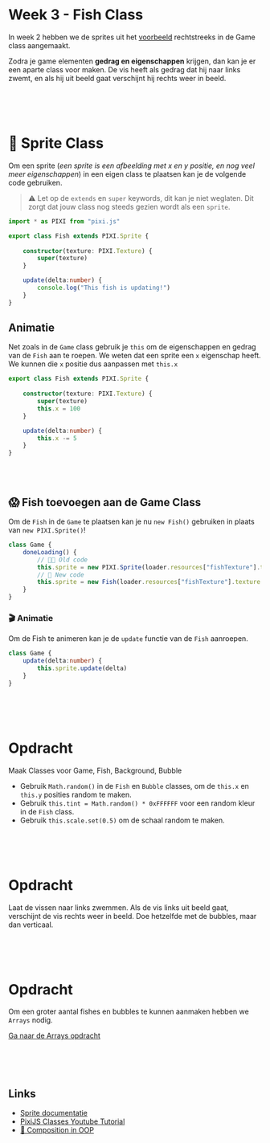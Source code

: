 # Week 3 - Fish Class

In week 2 hebben we de sprites uit het [voorbeeld](https://pixijs.io/examples/#/sprite/basic.js) rechtstreeks in de Game class aangemaakt.

Zodra je game elementen **gedrag en eigenschappen** krijgen, dan kan je er een aparte class voor maken. De vis heeft als gedrag dat hij naar links zwemt, en als hij uit beeld gaat verschijnt hij rechts weer in beeld. 

<br>
<br>
<br>

# 🐠 Sprite Class

Om een sprite (*een sprite is een afbeelding met x en y positie, en nog veel meer eigenschappen*) in een eigen class te plaatsen kan je de volgende code gebruiken. 

> ⚠️ Let op de `extends` en `super` keywords, dit kan je niet weglaten. Dit zorgt dat jouw class nog steeds gezien wordt als een `sprite`.

```typescript
import * as PIXI from "pixi.js"

export class Fish extends PIXI.Sprite {
    
    constructor(texture: PIXI.Texture) {
        super(texture)
    }

    update(delta:number) {
        console.log("This fish is updating!")
    }
}

```
## Animatie

Net zoals in de `Game` class gebruik je `this` om de eigenschappen en gedrag van de `Fish` aan te roepen. We weten dat een sprite een `x` eigenschap heeft. We kunnen die `x` positie dus aanpassen met `this.x`

```typescript
export class Fish extends PIXI.Sprite {
    
    constructor(texture: PIXI.Texture) {
        super(texture)
        this.x = 100
    }

    update(delta:number) {
        this.x -= 5
    }
}

```

<br>
<br>

## 😱 Fish toevoegen aan de Game Class

Om de `Fish` in de `Game` te plaatsen kan je nu `new Fish()` gebruiken in plaats van `new PIXI.Sprite()`!

```typescript
class Game {
    doneLoading() {
        // 👴🏻 Old code
        this.sprite = new PIXI.Sprite(loader.resources["fishTexture"].texture!)
        // 🤩 New code
        this.sprite = new Fish(loader.resources["fishTexture"].texture!)
    }
}
```
### 🎬 Animatie

Om de Fish te animeren kan je de `update` functie van de `Fish` aanroepen.

```typescript
class Game {
    update(delta:number) {
        this.sprite.update(delta)
    }
}
```


<br>
<br>
<br>

# Opdracht

Maak Classes voor Game, Fish, Background, Bubble

- Gebruik `Math.random()` in de `Fish` en `Bubble` classes, om de `this.x` en `this.y` posities random te maken.
- Gebruik `this.tint = Math.random() * 0xFFFFFF` voor een random kleur in de `Fish` class.
- Gebruik `this.scale.set(0.5)` om de schaal random te maken.

<br>
<br>
<br>

# Opdracht

Laat de vissen naar links zwemmen. Als de vis links uit beeld gaat, verschijnt de vis rechts weer in beeld. Doe hetzelfde met de bubbles, maar dan verticaal.

<br>
<br>
<br>

# Opdracht

Om een groter aantal fishes en bubbles te kunnen aanmaken hebben we `Arrays` nodig.

[Ga naar de Arrays opdracht](./week3-arrays.md)

<br>
<br>
<br>

## Links

- [Sprite documentatie](https://pixijs.download/dev/docs/PIXI.Sprite.html)
- [PixiJS Classes Youtube Tutorial](https://www.youtube.com/watch?v=NG5qxx9Ij6Q)
- [:movie_camera: Composition in OOP](https://youtu.be/xTOhht5-eg0)
